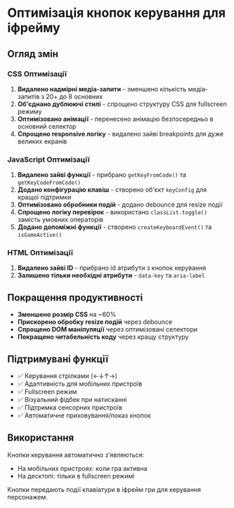 # Оптимізація кнопок керування для іфрейму

## Огляд змін

### CSS Оптимізації

1. **Видалено надмірні медіа-запити** - зменшено кількість медіа-запитів з 20+ до 8 основних
2. **Об'єднано дублюючі стилі** - спрощено структуру CSS для fullscreen режиму
3. **Оптимізовано анімації** - перенесено анімацію безпосередньо в основний селектор
4. **Спрощено responsive логіку** - видалено зайві breakpoints для дуже великих екранів

### JavaScript Оптимізації

1. **Видалено зайві функції** - прибрано `getKeyFromCode()` та `getKeyCodeFromCode()`
2. **Додано конфігурацію клавіш** - створено об'єкт `keyConfig` для кращої підтримки
3. **Оптимізовано обробники подій** - додано debounce для resize події
4. **Спрощено логіку перевірок** - використано `classList.toggle()` замість умовних операторів
5. **Додано допоміжні функції** - створено `createKeyboardEvent()` та `isGameActive()`

### HTML Оптимізації

1. **Видалено зайві ID** - прибрано id атрибути з кнопок керування
2. **Залишено тільки необхідні атрибути** - `data-key` та `aria-label`

## Покращення продуктивності

- **Зменшено розмір CSS** на ~60%
- **Прискорено обробку resize подій** через debounce
- **Спрощено DOM маніпуляції** через оптимізовані селектори
- **Покращено читабельність коду** через кращу структуру

## Підтримувані функції

- ✅ Керування стрілками (←↓↑→)
- ✅ Адаптивність для мобільних пристроїв
- ✅ Fullscreen режим
- ✅ Візуальний фідбек при натисканні
- ✅ Підтримка сенсорних пристроїв
- ✅ Автоматичне приховування/показ кнопок

## Використання

Кнопки керування автоматично з'являються:

- На мобільних пристроях: коли гра активна
- На десктопі: тільки в fullscreen режимі

Кнопки передають події клавіатури в іфрейм гри для керування персонажем.
